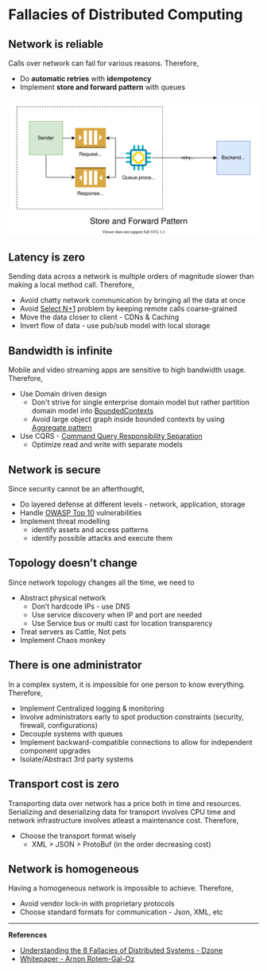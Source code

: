 # Fallacies of Distributed Computing

## Network is reliable

Calls over network can fail for various reasons. Therefore,

* Do **automatic retries** with **idempotency**
* Implement **store and forward pattern** with queues

![Store and forward pattern](../images/store-and-forward.svg)

## Latency is zero

Sending data across a network is multiple orders of magnitude slower than making a local method call. Therefore,

* Avoid chatty network communication by bringing all the data at once
* Avoid [Select N+1](https://stackoverflow.com/questions/97197/what-is-the-n1-selects-problem-in-orm-object-relational-mapping) problem by keeping remote calls coarse-grained
* Move the data closer to client - CDNs & Caching
* Invert flow of data - use pub/sub model with local storage

## Bandwidth is infinite

Mobile and video streaming apps are sensitive to high bandwidth usage. Therefore,

* Use Domain driven design
	* Don't strive for single enterprise domain model but rather partition domain model into [BoundedContexts](https://martinfowler.com/bliki/BoundedContext.html)
	* Avoid large object graph inside bounded contexts by using [Aggregate pattern](https://martinfowler.com/bliki/DDD_Aggregate.html)
* Use CQRS - [Command Query Responsibility Separation](https://martinfowler.com/bliki/CQRS.html)
	* Optimize read and write with separate models

## Network is secure

Since security cannot be an afterthought, 

* Do layered defense at different levels - network, application, storage
* Handle [OWASP Top 10](https://owasp.org/www-project-top-ten/) vulnerabilities
* Implement threat modelling 
	* identify assets and access patterns 
	* identify possible attacks and execute them

## Topology doesn’t change

Since network topology changes all the time, we need to

* Abstract physical network
	* Don’t hardcode IPs - use DNS
	* Use service discovery when IP and port are needed
	* Use Service bus or multi cast for location transparency
* Treat servers as Cattle, Not pets
* Implement Chaos monkey

## There is one administrator

In a complex system, it is impossible for one person to know everything. Therefore, 

* Implement Centralized logging & monitoring
* Involve administrators early to spot production constraints (security, firewall, configurations)
* Decouple systems with queues
* Implement backward-compatible connections to allow for independent component upgrades
* Isolate/Abstract 3rd party systems

## Transport cost is zero

Transporting data over network has a price both in time and resources. Serializing and deserializing data for transport involves CPU time and network infrastructure involves atleast a maintenance cost. Therefore, 

* Choose the transport format wisely
	* XML > JSON > ProtoBuf (in the order decreasing cost)

## Network is homogeneous
 
Having a homogeneous network is impossible to achieve. Therefore,

* Avoid vendor lock-in with proprietary protocols
* Choose standard formats for communication - Json, XML, etc

---
**References**

* [Understanding the 8 Fallacies of Distributed Systems - Dzone](https://dzone.com/articles/understanding-the-8-fallacies-of-distributed-syste)
* [Whitepaper - Arnon Rotem-Gal-Oz](https://www.rgoarchitects.com/Files/fallacies.pdf)
